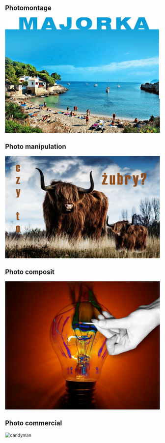 ## Photomontage
![majorka](Lab3.3.jpg)
## Photo manipulation
![zubry](Lab3.4.jpg)
## Photo composit
![firebulb](Lab3.10(1).png)
## Photo commercial
![candyman](candyman.png)